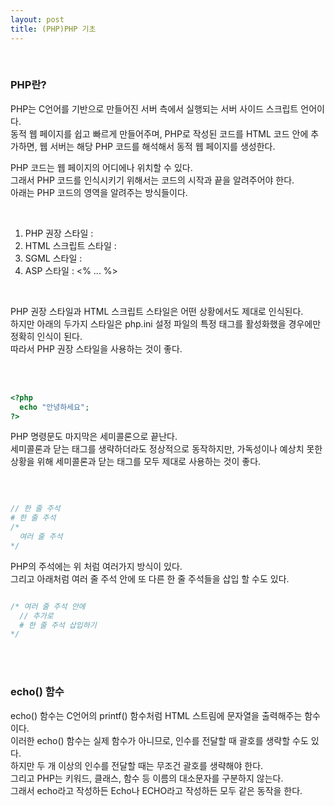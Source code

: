 ```yaml
---
layout: post
title: (PHP)PHP 기초
---
```


<br>

### PHP란?

PHP는 C언어를 기반으로 만들어진 서버 측에서 실행되는 서버 사이드 스크립트 언어이다.  
동적 웹 페이지를 쉽고 빠르게 만들어주며, PHP로 작성된 코드를 HTML 코드 안에 추가하면, 웹 서버는 해당 PHP 코드를 해석해서 동적 웹 페이지를 생성한다.
<br>

PHP 코드는 웹 페이지의 어디에나 위치할 수 있다.  
그래서 PHP 코드를 인식시키기 위해서는 코드의 시작과 끝을 알려주어야 한다.  
아래는 PHP 코드의 영역을 알려주는 방식들이다.

<br>

1. PHP 권장 스타일 : <?php ... ?>  
2. HTML 스크립트 스타일 : <script language = "php"> ... </script>  
3. SGML 스타일 : <? ... ?>  
4. ASP 스타일 : <% ... %>

<br>

PHP 권장 스타일과 HTML 스크립트 스타일은 어떤 상황에서도 제대로 인식된다.  
하지만 아래의 두가지 스타일은 php.ini 설정 파일의 특정 태그를 활성화했을 경우에만 정확히 인식이 된다.  
따라서 PHP 권장 스타일을 사용하는 것이 좋다.

<br>
<br>

``` php
<?php
  echo "안녕하세요";
?>

```

PHP 명령문도 마지막은 세미콜론으로 끝난다.  
세미콜론과 닫는 태그를 생략하더라도 정상적으로 동작하지만, 가독성이나 예상치 못한 상황을 위해 세미콜론과 닫는 태그를 모두 제대로 사용하는 것이 좋다. 


<br>

``` php

// 한 줄 주석
# 한 줄 주석
/*
  여러 줄 주석
*/

```

PHP의 주석에는 위 처럼 여러가지 방식이 있다.  
그리고 아래처럼 여러 줄 주석 안에 또 다른 한 줄 주석들을 삽입 할 수도 있다.  

``` php

/* 여러 줄 주석 안에
  // 추가로
  # 한 줄 주석 삽입하기
*/

```

<br>
<br>

### echo() 함수

echo() 함수는 C언어의 printf() 함수처럼 HTML 스트림에 문자열을 출력해주는 함수이다.  
이러한 echo() 함수는 실제 함수가 아니므로, 인수를 전달할 때 괄호를 생략할 수도 있다.  
하지만 두 개 이상의 인수를 전달할 때는 무조건 괄호를 생략해야 한다.
<br>
그리고 PHP는 키워드, 클래스, 함수 등 이름의 대소문자를 구분하지 않는다.  
그래서 echo라고 작성하든 Echo나 ECHO라고 작성하든 모두 같은 동작을 한다.  

<br>

